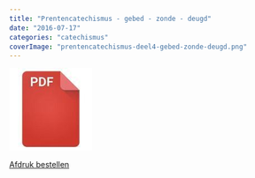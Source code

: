 ```yaml
---
title: "Prentencatechismus - gebed - zonde - deugd"
date: "2016-07-17"
categories: "catechismus"
coverImage: "prentencatechismus-deel4-gebed-zonde-deugd.png"
---
```


<!--more-->

[![pdf](images/2bdd26a893f94f1d69b5a89ee751a599-150x150.jpg)](http://prentencatechismus.org/wp-content/uploads/2014/03/prentencatechismus-deel4-gebed-zonde-deugd.pdf)

[Afdruk bestellen](https://www.peecho.com/print/en/11176)
